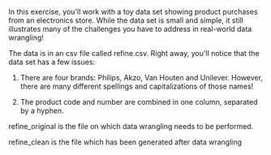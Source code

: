 In this exercise, you'll work with a toy data set showing product purchases from an electronics store. 
While the data set is small and simple, it still illustrates many of the challenges you have to address in real-world data wrangling!

The data is in an csv file called refine.csv. Right away, you'll notice that the data set has a few issues:

1. There are four brands: Philips, Akzo, Van Houten and Unilever. However, there are many different spellings and capitalizations of those names!

2. The product code and number are combined in one column, separated by a hyphen. 

refine_original is the file on which data wrangling needs to be performed.

refine_clean is the file which has been generated after data wrangling
